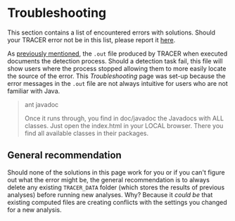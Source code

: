 # Troubleshooting

This section contains a list of encountered errors with solutions. Should your TRACER error not be in this list, please report it [here](http://www.etrap.eu/redmine/projects/tracer).

As [previously mentioned](/execution-of-tracer.md), the `.out` file produced by TRACER when executed documents the detection process. Should a detection task fail, this file will show users where the process stopped allowing them to more easily locate the source of the error. This _Troubleshooting_ page was set-up because the error messages in the `.out` file are not always intuitive for users who are not familiar with Java.


> ant javadoc
>
> Once it runs through, you find in doc/javadoc the Javadocs with ALL classes. Just open the index.html in your LOCAL browser. There you find all available classes in their packages.


## General recommendation

Should none of the solutions in this page work for you or if you can't figure out what the error might be, the general recommendation is to always delete any existing `TRACER_DATA` folder \(which stores the results of previous analyses\) before running new analyses. Why? Because it _could be_ that existing computed files are creating conflicts with the settings you changed for a new analysis.